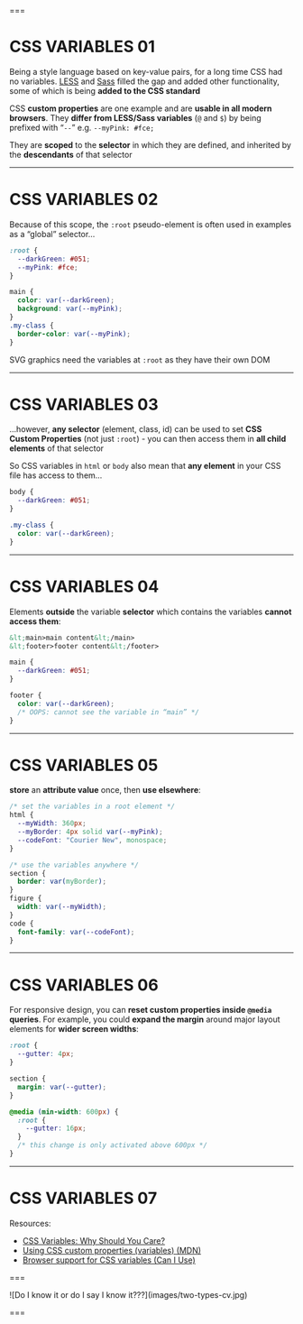 <!-- CSS VARIABLES -->

===

# CSS VARIABLES **01**
<!-- .slide: class="smalltext crammed" -->
  
Being a style language based on key-value pairs, for a long time CSS had no variables. [LESS](http://lesscss.org/) and [Sass](https://sass-lang.com/) filled the gap and added other functionality, some of which is being **added to the CSS standard**

CSS **custom properties** are one example and are **usable in all modern browsers**. They **differ from LESS/Sass variables** (`@` and `$`) by being prefixed with “`--`” e.g. `--myPink: #fce;`

They are **scoped** to the **selector** in which they are defined, and inherited by the **descendants** of that selector

---

# CSS VARIABLES **02**
Because of this scope, the `:root` pseudo-element is often used in examples as a “global” selector…

```CSS
:root {
  --darkGreen: #051;
  --myPink: #fce;
}

main {
  color: var(--darkGreen);
  background: var(--myPink);
}
.my-class {
  border-color: var(--myPink);
}
```

SVG graphics need the variables at `:root` as they have their own DOM

---

# CSS VARIABLES **03**

…however, **any selector** (element, class, id) can be used to set **CSS Custom Properties** (not just `:root`) - you can then access them in **all child elements** of that selector

So CSS variables in `html` or `body` also mean that **any element** in your CSS file has access to them…

```CSS
body {
  --darkGreen: #051;
}

.my-class {
  color: var(--darkGreen);
}
```

---

# CSS VARIABLES **04**
<!-- .slide: class="crammed" -->

Elements **outside** the variable **selector** which contains the variables **cannot access them**:

```html
&lt;main>main content&lt;/main>
&lt;footer>footer content&lt;/footer>
```

```CSS
main {
  --darkGreen: #051;
}

footer {
  color: var(--darkGreen);
  /* OOPS: cannot see the variable in “main” */
}
```

---

# CSS VARIABLES **05**
<!-- .slide: class="crammed smallcode" -->

**store** an **attribute value** once, then **use elsewhere**:

```css
/* set the variables in a root element */
html {
  --myWidth: 360px;
  --myBorder: 4px solid var(--myPink);
  --codeFont: "Courier New", monospace;
}

/* use the variables anywhere */
section {
  border: var(myBorder);
}
figure {
  width: var(--myWidth);
}
code {
  font-family: var(--codeFont);
}
```

---

# CSS VARIABLES **06**
<!-- .slide: class="crammed smallcode" -->

For responsive design, you can **reset custom properties inside `@media` queries**. For example, you could **expand the margin** around major layout elements for **wider screen widths**:

```css
:root {
  --gutter: 4px;
}

section {
  margin: var(--gutter);
}

@media (min-width: 600px) {
  :root {
    --gutter: 16px;
  }
  /* this change is only activated above 600px */
}
```

---

# CSS VARIABLES **07**
<!-- .slide: class="crammed" -->
  
Resources:

- [CSS Variables: Why Should You Care?](https://developers.google.com/web/updates/2016/02/css-variables-why-should-you-care)
- [Using CSS custom properties (variables) (MDN)](https://developer.mozilla.org/en-US/docs/Web/CSS/Using_CSS_variables)
- [Browser support for CSS variables (Can I Use)](https://caniuse.com/#feat=css-variables)

===

<!-- END CSS VARIABLES -->


<!-- CODE COMEDY -->

<section data-markdown class="big-pic small-head crammed">
![Do I know it or do I say I know it???](images/two-types-cv.jpg)
</section>

===

